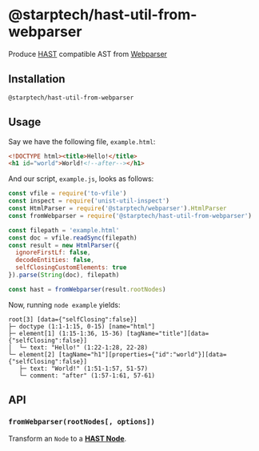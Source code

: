 # @starptech/hast-util-from-webparser

Produce [HAST](https://github.com/syntax-tree/hast) compatible AST from [Webparser](https://github.com/Prettyhtml/prettyhtml/tree/master/packages/webparser)

## Installation

```
@starptech/hast-util-from-webparser
```

## Usage

Say we have the following file, `example.html`:

```html
<!DOCTYPE html><title>Hello!</title>
<h1 id="world">World!<!--after--></h1>
```

And our script, `example.js`, looks as follows:

```javascript
const vfile = require('to-vfile')
const inspect = require('unist-util-inspect')
const HtmlParser = require('@starptech/webparser').HtmlParser
const fromWebparser = require('@starptech/hast-util-from-webparser')

const filepath = 'example.html'
const doc = vfile.readSync(filepath)
const result = new HtmlParser({
  ignoreFirstLf: false,
  decodeEntities: false,
  selfClosingCustomElements: true
}).parse(String(doc), filepath)

const hast = fromWebparser(result.rootNodes)
```

Now, running `node example` yields:

```text
root[3] [data={"selfClosing":false}]
├─ doctype (1:1-1:15, 0-15) [name="html"]
├─ element[1] (1:15-1:36, 15-36) [tagName="title"][data={"selfClosing":false}]
│  └─ text: "Hello!" (1:22-1:28, 22-28)
└─ element[2] [tagName="h1"][properties={"id":"world"}][data={"selfClosing":false}]
   ├─ text: "World!" (1:51-1:57, 51-57)
   └─ comment: "after" (1:57-1:61, 57-61)
```

## API

### `fromWebparser(rootNodes[, options])`

Transform an `Node` to a [**HAST Node**](https://github.com/syntax-tree/hast#ast).
